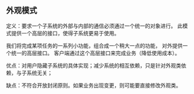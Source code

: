 ## 外观模式
定义：要求一个子系统的外部与内部的通信必须通过一个统一的对象进行。
此模式提供一个高层的接口，使得子系统更易于使用。


我们将完成某项任务的一系列小功能，组合成一个稍大一点的功能，
对外提供一个统一的高层接口。
客户端通过这个高层接口来完成业务（降低使用成本）。

优点：对用户隐藏子系统的具体实现；减少系统的相互依赖，只是针对外观类依赖，与子系统无关；

缺点：不符合开放封闭原则。如果业务出现变更，则可能要直接修改外观类。

